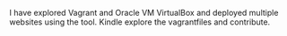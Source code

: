 I have explored Vagrant and Oracle VM VirtualBox and deployed multiple websites using the tool. Kindle explore the vagrantfiles and contribute.
